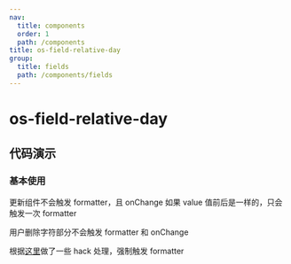 ```yaml
---
nav:
  title: components
  order: 1
  path: /components
title: os-field-relative-day
group:
  title: fields
  path: /components/fields
---
```


# os-field-relative-day

## 代码演示

### 基本使用

更新组件不会触发 formatter，且 onChange 如果 value 值前后是一样的，只会触发一次 formatter

用户删除字符部分不会触发 formatter 和 onChange

根据[这里](https://github.com/react-component/input-number/blob/7440f52f3305632eda5fc20e1302ddacc7ec50ac/src/InputNumber.tsx#L473)做了一些 hack 处理，强制触发 formatter

<code src="../demos/field-relative-day/simple.tsx" />

<!-- <API exports='["Settings"]' src="../components/fields/relative-day.tsx"></API> -->
